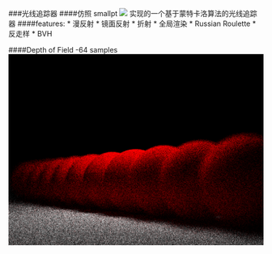###光线追踪器
	####仿照 smallpt ![](http://kevinbeason.com/smallpt/) 实现的一个基于蒙特卡洛算法的光线追踪器
	####features:
			* 漫反射
			* 镜面反射
			* 折射
			* 全局渲染
			* Russian Roulette
			* 反走样
			* BVH

####Depth of Field
-64 samples
![](./image/depth_of_field_64.png)